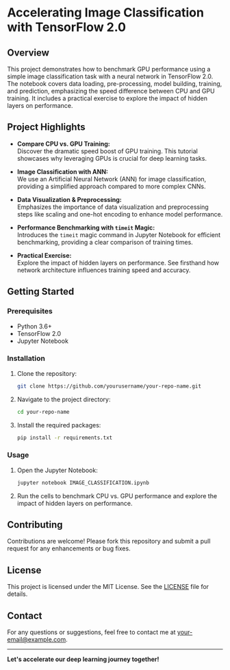 # **Accelerating Image Classification with TensorFlow 2.0**

## **Overview**
This project demonstrates how to benchmark GPU performance using a simple image classification task with a neural network in TensorFlow 2.0. The notebook covers data loading, pre-processing, model building, training, and prediction, emphasizing the speed difference between CPU and GPU training. It includes a practical exercise to explore the impact of hidden layers on performance.

## **Project Highlights**

- **Compare CPU vs. GPU Training:**  
  Discover the dramatic speed boost of GPU training. This tutorial showcases why leveraging GPUs is crucial for deep learning tasks.

- **Image Classification with ANN:**  
  We use an Artificial Neural Network (ANN) for image classification, providing a simplified approach compared to more complex CNNs.

- **Data Visualization & Preprocessing:**  
  Emphasizes the importance of data visualization and preprocessing steps like scaling and one-hot encoding to enhance model performance.

- **Performance Benchmarking with `timeit` Magic:**  
  Introduces the `timeit` magic command in Jupyter Notebook for efficient benchmarking, providing a clear comparison of training times.

- **Practical Exercise:**  
  Explore the impact of hidden layers on performance. See firsthand how network architecture influences training speed and accuracy.

## **Getting Started**

### **Prerequisites**

- Python 3.6+
- TensorFlow 2.0
- Jupyter Notebook

### **Installation**

1. Clone the repository:
    ```bash
    git clone https://github.com/yourusername/your-repo-name.git
    ```

2. Navigate to the project directory:
    ```bash
    cd your-repo-name
    ```

3. Install the required packages:
    ```bash
    pip install -r requirements.txt
    ```

### **Usage**

1. Open the Jupyter Notebook:
    ```bash
    jupyter notebook IMAGE_CLASSIFICATION.ipynb
    ```

2. Run the cells to benchmark CPU vs. GPU performance and explore the impact of hidden layers on performance.

## **Contributing**

Contributions are welcome! Please fork this repository and submit a pull request for any enhancements or bug fixes.

## **License**

This project is licensed under the MIT License. See the [LICENSE](LICENSE) file for details.

## **Contact**

For any questions or suggestions, feel free to contact me at your-email@example.com.

---

**Let's accelerate our deep learning journey together!**
